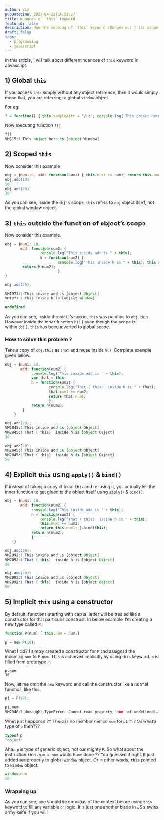 ```yaml
---
author: Viz
pubDatetime: 2023-04-22T16:53:27
title: Nuances of `this` keyword
featured: false
description: How the meaning of `this` keyword changes w.r.t its scope in Javascript
draft: false
tags:
  - programming
  - javascript
---
```


In this article, I will talk about different nuances of `this` keyword in Javascript.

## 1) Global `this`

If you access `this` simply without any object reference, then it would simply mean that, you are referring to global `window` object.

For eg:

```javascript
f = function() { this.sampleAttr = 'Viz'; console.log('This object here is ' + this); }
```

Now executing function `f()`

```python
f()
VM815:1 This object here is [object Window]
```

## 2) Scoped `this`

Now consider this example

```javascript
obj = {num1:0, add: function(num2) { this.num1 += num2; return this.num1 }}
obj.add(10)
10
obj.add(20)
30
```

As you can see, inside the `obj's` scope, `this` refers to `obj` object itself, not the global window object.

## 3) `this` outside the function of object’s scope

Now consider this example.

```javascript
obj = {num1: 10, 
	   add: function(num2) { 
				console.log("This inside add is " + this); 
				h = function(num2) {
						console.log("This inside h is " + this); this.num1 += num2; }; 
		return h(num2); 
						} 
}

obj.add(20);

VM1973:1 This inside add is [object Object]
VM1973:1 This inside h is [object Window]

undefined
```

As you can see, inside the `add()`’s scope, `this` was pointing to `obj.this`. However inside the _inner_ function `h()` ( even though the scope is within `obj` ), `this` has been reverted to global scope.

### How to solve this problem ?

Take a copy of `obj.this` as `that` and reuse inside `h()`. Complete example given below.

```javascript
obj = {num1: 10, 
	   add: function(num2) { 
			console.log("This inside add is " + this); 
			var that = this; 
			h = function(num2) {
					console.log("That ( this)  inside h is " + that); 
					that.num1 += num2; 
					return that.num1; 
					}; 
			return h(num2); 
		} 
	}
```

```python
obj.add(20);
VM2045:1 This inside add is [object Object]
VM2045:1 That ( this)  inside h is [object Object]
30

obj.add(20);
VM2045:1 This inside add is [object Object]
VM2045:1 That ( this)  inside h is [object Object]
50
```

## 4) Explicit `this` using `apply()` & `bind()`

If instead of taking a copy of local `this` and re-using it, you actually tell the inner function to get glued to the object itself using `apply()` & `bind()`.

```javascript
obj = {num1: 10, 
	   add: function(num2) { 
			console.log("This inside add is " + this); 
			h = function(num2) {
				console.log("That ( this)  inside h is " + this); 
				this.num1 += num2; 
				return this.num1; }.bind(this); 
			return h(num2); 
			} 
	}
```

```javascript
obj.add(20);
VM2092:1 This inside add is [object Object]
VM2092:1 That ( this)  inside h is [object Object]
30

obj.add(20);
VM2092:1 This inside add is [object Object]
VM2092:1 That ( this)  inside h is [object Object]
50
```

## 5) Implicit `this` using a constructor

By default, functions starting with capital letter will be treated like a constructor for that particular construct. In below example, I’m creating a new type called `P`.

```javascript
function P(num) { this.num = num;}

p = new P(10);
```

What I did? I simply created a constructor for `P` and assigned the incoming `num` to `P.num`. This is achieved implicitly by using `this` keyword. `p` is filled from prototype `P`.

```shell
p.num
10
```

Now, let me omit the `new` keyword and call the constructor like a normal function, like this.

```c
p1 = P(10);

p1.num
VM2340:1 Uncaught TypeError: Cannot read property 'num' of undefined(…)(anonymous 
```

What just happened ?? There is no member named `num` for `p1` ??? So what’s type of `p` then???

```javascript
typeof p
"object"
```

Aha.. `p` is type of generic object, not our mighty `P`. So what about the instruction `this.num = num` would have done ?? You guessed it right. It just added `num` property to global `window` object. Or in other words, `this` pointed to `window` object.

```javascript
window.num
10
```

### Wrapping up

As you can see, one should be concious of the context before using `this` keyword to fill any variable or logic. It is just one another blade in JS's swiss army knife if you will!

